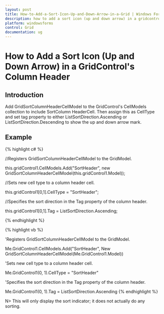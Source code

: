 ```yaml
---
layout: post
title: How-to-Add-a-Sort-Icon-Up-and-Down-Arrow-in-a-Grid | Windows Forms | Syncfusion
description: how to add a sort icon (up and down arrow) in a gridcontrol's column header
platform: windowsforms
control: Grid
documentation: ug
---
```


# How to Add a Sort Icon (Up and Down Arrow) in a GridControl's Column Header

## Introduction

Add GridSortColumnHeaderCellModel to the GridControl's CellModels collection to include SortColumn HeaderCell. Then assign this as CellType and set tag property to either ListSortDirection.Ascending or ListSortDirection.Descending to show the up and down arrow mark.

## Example

{% highlight c# %}



//Registers GridSortColumnHeaderCellModel to the GridModel. 

this.gridControl1.CellModels.Add("SortHeader", new GridSortColumnHeaderCellModel(this.gridControl1.Model));



//Sets new cell type to a column header cell.

this.gridControl1[0,1].CellType = "SortHeader";



//Specifies the sort direction in the Tag property of the column header.

this.gridControl1[0,1].Tag = ListSortDirection.Ascending;

{% endhighlight  %}

{% highlight vb %}



'Registers GridSortColumnHeaderCellModel to the GridModel. 

Me.GridControl1.CellModels.Add("SortHeader", New GridSortColumnHeaderCellModel(Me.GridControl1.Model))



'Sets new cell type to a column header cell.

Me.GridControl1(0, 1).CellType = "SortHeader"



'Specifies the sort direction in the Tag property of the column header.

Me.GridControl1(0, 1).Tag = ListSortDirection.Ascending
{% endhighlight  %}

N> This will only display the sort indicator; it does not actually do any sorting.


